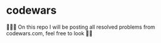 # codewars

👨🏼‍💻 On this repo I will be posting all resolved problems from codewars.com, feel free to look ✌🏼
